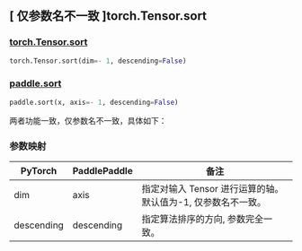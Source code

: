 ## [ 仅参数名不一致 ]torch.Tensor.sort

### [torch.Tensor.sort](https://pytorch.org/docs/stable/generated/torch.Tensor.sort.html#torch-tensor-sort)

```python
torch.Tensor.sort(dim=- 1, descending=False)
```

### [paddle.sort](https://www.paddlepaddle.org.cn/documentation/docs/zh/develop/api/paddle/sort_cn.html#sort)

```python
paddle.sort(x, axis=- 1, descending=False)
```

两者功能一致，仅参数名不一致，具体如下：

### 参数映射

| PyTorch       | PaddlePaddle | 备注                                                   |
| ------------- | ------------ | ------------------------------------------------------ |
| dim           | axis         | 指定对输入 Tensor 进行运算的轴。默认值为-1, 仅参数名不一致。 |
| descending    |descending    | 指定算法排序的方向, 参数完全一致。     |
